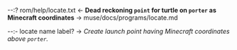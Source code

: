 --:? rom/help/locate.txt <- **Dead reckoning `point` for turtle on `porter` as Minecraft coordinates** -> muse/docs/programs/locate.md    

--:- locate name label? -> _Create launch point having Minecraft coordinates above `porter`._  